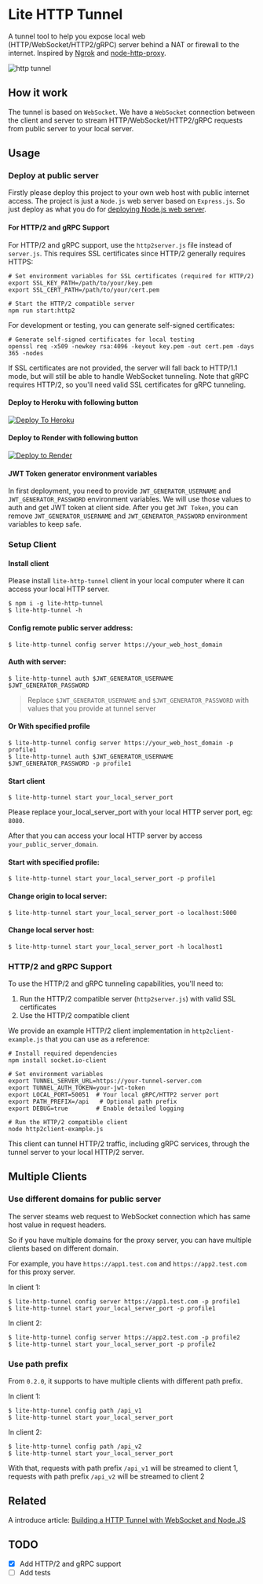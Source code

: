 # Lite HTTP Tunnel

A tunnel tool to help you expose local web (HTTP/WebSocket/HTTP2/gRPC) server behind a NAT or firewall to the internet. Inspired by [Ngrok](https://github.com/inconshreveable/ngrok) and [node-http-proxy](https://github.com/http-party/node-http-proxy).

![http tunnel](https://user-images.githubusercontent.com/7036536/155876708-f30f4921-c8c8-463d-8917-c4f932d3b2e6.png)

## How it work

The tunnel is based on `WebSocket`. We have a `WebSocket` connection between the client and server to stream HTTP/WebSocket/HTTP2/gRPC requests from public server to your local server.

## Usage

### Deploy at public server

Firstly please deploy this project to your own web host with public internet access. The project is just a `Node.js` web server based on `Express.js`. So just deploy as what you do for [deploying Node.js web server](https://developer.mozilla.org/en-US/docs/Learn/Server-side/Express_Nodejs/deployment).

#### For HTTP/2 and gRPC Support

For HTTP/2 and gRPC support, use the `http2server.js` file instead of `server.js`. This requires SSL certificates since HTTP/2 generally requires HTTPS:

```shell
# Set environment variables for SSL certificates (required for HTTP/2)
export SSL_KEY_PATH=/path/to/your/key.pem
export SSL_CERT_PATH=/path/to/your/cert.pem

# Start the HTTP/2 compatible server
npm run start:http2
```

For development or testing, you can generate self-signed certificates:

```shell
# Generate self-signed certificates for local testing
openssl req -x509 -newkey rsa:4096 -keyout key.pem -out cert.pem -days 365 -nodes
```

If SSL certificates are not provided, the server will fall back to HTTP/1.1 mode, but will still be able to handle WebSocket tunneling. Note that gRPC requires HTTP/2, so you'll need valid SSL certificates for gRPC tunneling.

#### Deploy to Heroku with following button

[![Deploy To Heroku](https://www.herokucdn.com/deploy/button.svg)](https://heroku.com/deploy)

#### Deploy to Render with following button

[![Deploy to Render](https://render.com/images/deploy-to-render-button.svg)](https://render.com/deploy)

#### JWT Token generator environment variables

In first deployment, you need to provide `JWT_GENERATOR_USERNAME` and `JWT_GENERATOR_PASSWORD` environment variables. We will use those values to auth and get JWT token at client side. After you get `JWT Token`, you can remove `JWT_GENERATOR_USERNAME` and `JWT_GENERATOR_PASSWORD` environment variables to keep safe.

### Setup Client

#### Install client

Please install `lite-http-tunnel` client in your local computer where it can access your local HTTP server.

```shell
$ npm i -g lite-http-tunnel
$ lite-http-tunnel -h
```

#### Config remote public server address:

```shell
$ lite-http-tunnel config server https://your_web_host_domain
```

#### Auth with server:

```shell
$ lite-http-tunnel auth $JWT_GENERATOR_USERNAME $JWT_GENERATOR_PASSWORD
```

 > Replace `$JWT_GENERATOR_USERNAME` and `$JWT_GENERATOR_PASSWORD` with values that you provide at tunnel server

#### Or With specified profile

```shell
$ lite-http-tunnel config server https://your_web_host_domain -p profile1
$ lite-http-tunnel auth $JWT_GENERATOR_USERNAME $JWT_GENERATOR_PASSWORD -p profile1
```

#### Start client

```shell
$ lite-http-tunnel start your_local_server_port
```

Please replace your_local_server_port with your local HTTP server port, eg: `8080`.

After that you can access your local HTTP server by access `your_public_server_domain`.

#### Start with specified profile:

```shell
$ lite-http-tunnel start your_local_server_port -p profile1
```

#### Change origin to local server:

```shell
$ lite-http-tunnel start your_local_server_port -o localhost:5000
```

#### Change local server host:

```shell
$ lite-http-tunnel start your_local_server_port -h localhost1
```

### HTTP/2 and gRPC Support

To use the HTTP/2 and gRPC tunneling capabilities, you'll need to:

1. Run the HTTP/2 compatible server (`http2server.js`) with valid SSL certificates
2. Use the HTTP/2 compatible client

We provide an example HTTP/2 client implementation in `http2client-example.js` that you can use as a reference:

```shell
# Install required dependencies
npm install socket.io-client

# Set environment variables
export TUNNEL_SERVER_URL=https://your-tunnel-server.com
export TUNNEL_AUTH_TOKEN=your-jwt-token
export LOCAL_PORT=50051  # Your local gRPC/HTTP2 server port
export PATH_PREFIX=/api   # Optional path prefix
export DEBUG=true        # Enable detailed logging

# Run the HTTP/2 compatible client
node http2client-example.js
```

This client can tunnel HTTP/2 traffic, including gRPC services, through the tunnel server to your local HTTP/2 server.

## Multiple Clients

### Use different domains for public server

The server steams web request to WebSocket connection which has same host value in request headers.

So if you have multiple domains for the proxy server, you can have multiple clients based on different domain.

For example, you have `https://app1.test.com` and `https://app2.test.com` for this proxy server.

In client 1:

```
$ lite-http-tunnel config server https://app1.test.com -p profile1
$ lite-http-tunnel start your_local_server_port -p profile1
```

In client 2:

```
$ lite-http-tunnel config server https://app2.test.com -p profile2
$ lite-http-tunnel start your_local_server_port -p profile2
```

### Use path prefix

From `0.2.0`, it supports to have multiple clients with different path prefix.

In client 1:

```
$ lite-http-tunnel config path /api_v1
$ lite-http-tunnel start your_local_server_port
```

In client 2:

```
$ lite-http-tunnel config path /api_v2
$ lite-http-tunnel start your_local_server_port
```

With that, requests with path prefix `/api_v1` will be streamed to client 1, requests with path prefix `/api_v2` will be streamed to client 2

## Related

A introduce article: [Building a HTTP Tunnel with WebSocket and Node.JS](https://medium.com/@embbnux/building-a-http-tunnel-with-websocket-and-node-js-98068b0225d3?source=friends_link&sk=985d90ec9f512928b34ed38b7ddcb378)

## TODO

- [x] Add HTTP/2 and gRPC support
- [ ] Add tests
